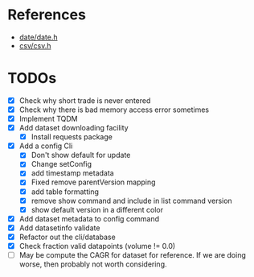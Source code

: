 # References
- [date/date.h](https://stackoverflow.com/questions/21021388/how-to-parse-a-date-string-into-a-c11-stdchrono-time-point-or-similar)
- [csv/csv.h](https://github.com/ben-strasser/fast-cpp-csv-parser)


# TODOs
- [x] Check why short trade is never entered
- [x] Check why there is bad memory access error sometimes
- [x] Implement TQDM
- [x] Add dataset downloading facility
  - [x] Install requests package
- [x] Add a config Cli
  - [x] Don't show default for update 
  - [x] Change setConfig
  - [x] add timestamp metadata
  - [x] Fixed remove parentVersion mapping
  - [x] add table formatting
  - [x] remove show command and include in list command version
  - [x] show default version in a different color
- [x] Add dataset metadata to config command
- [x] Add datasetinfo validate
- [x] Refactor out the cli/database
- [x] Check fraction valid datapoints (volume != 0.0)
- [ ] May be compute the CAGR for dataset for reference. If we are doing worse, then probably not worth considering.
